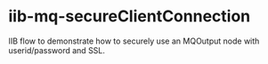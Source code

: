 # iib-mq-secureClientConnection
IIB flow to demonstrate how to securely use an MQOutput node with userid/password and SSL.
